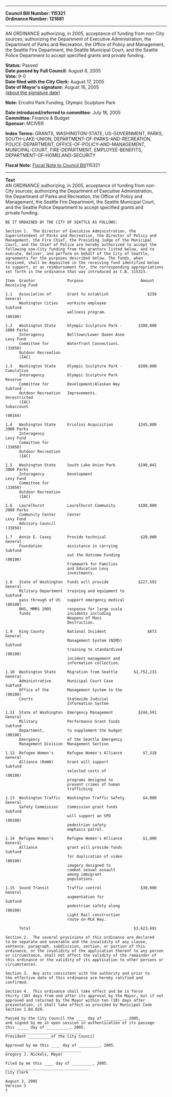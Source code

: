 * * * * *  
  
**Council Bill Number: [](#h0)[](#h2)115321**   
**Ordinance Number: 121881**  
  
* * * * *  
  
AN ORDINANCE authorizing, in 2005, acceptance of funding from non-City sources; authorizing the Department of Executive Administration, the Department of Parks and Recreation, the Office of Policy and Management, the Seattle Fire Department, the Seattle Municipal Court, and the Seattle Police Department to accept specified grants and private funding.  
  
**Status:** Passed   
**Date passed by Full Council:** August 8, 2005   
**Vote:** 9-0   
**Date filed with the City Clerk:** August 17, 2005   
**Date of Mayor's signature:** August 16, 2005   
[(about the signature date)](/~public/approvaldate.htm)   
  
**Note:** Ercolini Park Funding, Olympic Sculpture Park  
  
  
**Date introduced/referred to committee:** July 18, 2005   
**Committee:** Finance & Budget   
**Sponsor:** MCIVER   
  
**Index Terms:** GRANTS, WASHINGTON-STATE, US-GOVERNMENT, PARKS, SOUTH-LAKE-UNION, DEPARTMENT-OF-PARKS-AND-RECREATION, POLICE-DEPARTMENT, OFFICE-OF-POLICY-AND-MANAGEMENT, MUNICIPAL-COURT, FIRE-DEPARTMENT, EMPLOYEE-BENEFITS, DEPARTMENT-OF-HOMELAND-SECURITY  
  
**Fiscal Note:** [Fiscal Note to Council Bill](http://clerk.seattle.gov/~public/fnote/115321.htm)[](#h1)[](#h3)115321  
  
* * * * *  
  
**Text**  
    AN ORDINANCE authorizing, in 2005, acceptance of funding from non-  
    City sources; authorizing the Department of Executive Administration,  
    the Department of Parks and Recreation, the Office of Policy and  
    Management, the Seattle Fire Department, the Seattle Municipal Court,  
    and the Seattle Police Department to accept specified grants and  
    private funding.  
  
    BE IT ORDAINED BY THE CITY OF SEATTLE AS FOLLOWS:  
  
    Section 1.  The Director of Executive Administration, the  
    Superintendent of Parks and Recreation, the Director of Policy and  
    Management, the Fire Chief, the Presiding Judge of the Municipal  
    Court, and the Chief of Police are hereby authorized to accept the  
    following non-City funding from the grantors listed below, and to  
    execute, deliver, and perform on behalf of the City of Seattle,  
    agreements for the purposes described below. The funds, when  
    received, shall be deposited in the receiving fund identified below  
    to support, or as reimbursement for, the corresponding appropriations  
    set forth in the ordinance that was introduced as C.B. 115323.  
  
    Item  Grantor              Purpose                         Amount Receiving Fund  
  
    1.1   Association of       Grant to establish                 $250 General  
          Washington Cities    worksite employee                       Subfund  
                               wellness program.                       (00100)  
  
    1.2   Washington State     Olympic Sculpture Park -       $300,000 2000 Parks  
          Interagency          Belltown/Lower Queen Anne               Levy Fund  
          Committee for        Waterfront Connections.                 (33850)  
          Outdoor Recreation  
          (IAC)  
  
    1.3   Washington State     Olympic Sculpture Park -       $500,000 Cumulative  
          Interagency          Olympic Sculpture Park                  Reserve  
          Committee for        Development/Alaskan Way                 Subfund -  
          Outdoor Recreation   Improvements.                           Unrestricted  
          (IAC)                                                        Subaccount  
                                                                       (00164)  
  
    1.4   Washington State     Ercolini Acquisition           $245,000 2000 Parks  
          Interagency                                                  Levy Fund  
          Committee for                                                (33850)  
          Outdoor Recreation  
          (IAC)  
  
    1.5   Washington State     South Lake Union Park          $190,042 2000 Parks  
          Interagency          Development                             Levy Fund  
          Committee for                                                (33850)  
          Outdoor Recreation  
          (IAC)  
  
    1.6   Laurelhurst          Laurelhurst Community          $100,000 2000 Parks  
          Community Center     Center                                  Levy Fund  
          Advisory Council                                             (33850)  
  
    1.7   Annie E. Casey       Provide technical               $20,000 General  
          Foundation           assistance in carrying                  Subfund  
                               out the Outcome Funding                 (00100)  
                               Framework for Families  
                               and Education Levy  
                               investments.  
  
    1.8   State of Washington  Funds will provide             $227,592 General  
          Military Department  training and equipment to               Subfund  
          pass through of US   support emergency medical               (00100)  
          DHS, MMRS 2005       response for large scale  
          funds                incidents including  
                               Weapons of Mass  
                               Destruction.  
  
    1.9   King County          National Incident                  $673 General  
                               Management System (NIMS)                Subfund  
                               training to standardized                (00100)  
                               incident management and  
                               information collection.  
  
    1.10  Washington State     Migration from Seattle       $1,752,233 General  
          Administrative       Municipal Court Case                    Subfund  
          Office of the        Management System to the                (00100)  
          Courts               Statewide Judicial  
                               Information System  
  
    1.11  State of Washington  Emergency Management           $244,591 General  
          Military             Performance Grant funds                 Subfund  
          Department,          to supplement the budget                (00100)  
          Emergency            of the Seattle Emergency  
          Management Division  Management Section  
  
    1.12  Refugee Women's      Refugee Women's Alliance         $7,310 General  
          Alliance (ReWA)      Grant will support                      Subfund  
                               selected costs of                       (00100)  
                               programs designed to  
                               prevent crimes of human  
                               trafficking  
  
    1.13  Washington Traffic   Washington Traffic Safety        $4,000 General  
          Safety Commission    Commission grant funds                  Subfund  
                               will support an SPD                     (00100)  
                               pedestrian safety  
                               emphasis patrol.  
  
    1.14  Refugee Women's      Refugee Women's Alliance         $1,800 General  
          Alliance             grant will provide funds                Subfund  
                               for duplication of video                (00100)  
                               imagery designed to  
                               combat sexual assault  
                               among immigrant  
                               populations.  
  
    1.15  Sound Transit        Traffic control                 $30,000 General  
                               augmentation for                        Subfund  
                               pedestrian safety along                 (00100)  
                               Light Rail construction  
                               route on MLK Way.  
  
          Total                                             $3,623,491  
  
    Section 2.  The several provisions of this ordinance are declared  
    to be separate and severable and the invalidity of any clause,  
    sentence, paragraph, subdivision, section, or portion of this  
    ordinance, or the invalidity of the application thereof to any person  
    or circumstance, shall not affect the validity of the remainder of  
    this ordinance or the validity of its application to other persons or  
    circumstances.  
  
    Section 3.  Any acts consistent with the authority and prior to  
    the effective date of this ordinance are hereby ratified and  
    confirmed.  
  
    Section 4.  This ordinance shall take effect and be in force  
    thirty (30) days from and after its approval by the Mayor, but if not  
    approved and returned by the Mayor within ten (10) days after  
    presentation, it shall take effect as provided by Municipal Code  
    Section 1.04.020.  
  
    Passed by the City Council the ____ day of _________, 2005,  
    and signed by me in open session in authentication of its passage  
    this _____ day of __________, 2005.  
    _________________________________  
    President __________of the City Council  
  
    Approved by me this ____ day of _________, 2005.  
    _________________________________  
    Gregory J. Nickels, Mayor  
  
    Filed by me this ____ day of _________, 2005.  
    ____________________________________  
    City Clerk  
  
    August 3, 2005  
    Version 3  
    t  
